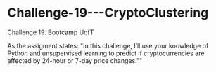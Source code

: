 # Challenge-19---CryptoClustering
Challenge 19. Bootcamp UofT 


As the assigment states: "In this challenge, I’ll use your knowledge of Python and unsupervised learning to predict if cryptocurrencies are affected by 24-hour or 7-day price changes.""
